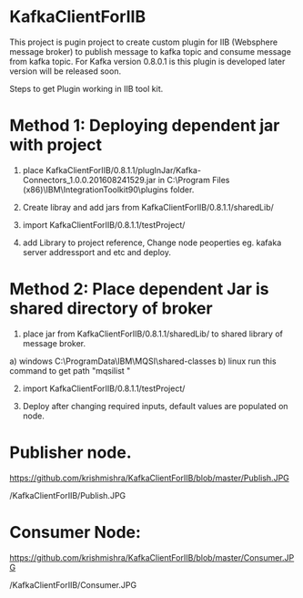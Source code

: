 # KafkaClientForIIB

This project is pugin project to create custom plugin for IIB (Websphere message broker) to publish message to kafka topic and consume message from kafka topic. For Kafka version 0.8.0.1 is this plugin is developed later version will be released soon. 

Steps to get Plugin working in IIB tool kit.

# Method 1: Deploying dependent jar with project

1) place  KafkaClientForIIB/0.8.1.1/plugInJar/Kafka-Connectors_1.0.0.201608241529.jar in C:\Program Files (x86)\IBM\IntegrationToolkit90\plugins folder.

2) Create libray and add jars from KafkaClientForIIB/0.8.1.1/sharedLib/

3) import KafkaClientForIIB/0.8.1.1/testProject/ 

4) add Library to project reference, Change node peoperties eg. kafaka server addressport and etc and deploy.


# Method 2: Place dependent Jar is shared directory of broker

1) place jar from KafkaClientForIIB/0.8.1.1/sharedLib/ to shared library of message broker.

a) windows C:\ProgramData\IBM\MQSI\shared-classes  b) linux run this command to get path "mqsilist <integrationNodeName>"

2) import KafkaClientForIIB/0.8.1.1/testProject/ 

3) Deploy after changing required inputs, default values are populated on node.


# Publisher node.

https://github.com/krishmishra/KafkaClientForIIB/blob/master/Publish.JPG

/KafkaClientForIIB/Publish.JPG


# Consumer Node:

https://github.com/krishmishra/KafkaClientForIIB/blob/master/Consumer.JPG

/KafkaClientForIIB/Consumer.JPG
